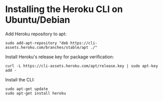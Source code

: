 Installing the Heroku CLI on Ubuntu/Debian
==========================================

Add Heroku repository to apt:

    sudo add-apt-repository "deb https://cli-assets.heroku.com/branches/stable/apt ./"

Install Heroku's release key for package verification:

    curl -L https://cli-assets.heroku.com/apt/release.key | sudo apt-key add -

Install the CLI:

    sudo apt-get update
    sudo apt-get install heroku
